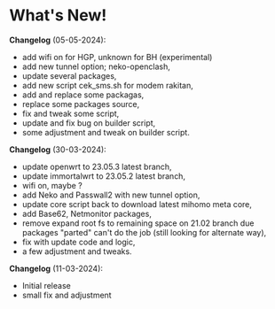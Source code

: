 # What's New!

**Changelog** (05-05-2024):
- add wifi on for HGP, unknown for BH (experimental)
- add new tunnel option; neko-openclash,
- update several packages,
- add new script cek_sms.sh for modem rakitan,
- add and replace some packagas,
- replace some packages source,
- fix and tweak some script,
- update and fix bug on builder script,
- some adjustment and tweak on  builder script.

**Changelog** (30-03-2024):
- update openwrt to 23.05.3 latest branch,
- update immortalwrt to 23.05.2 latest branch,
- wifi on, maybe ?
- add Neko and Passwall2 with new tunnel option,
- update core script back to download latest mihomo meta core,
- add Base62, Netmonitor packages,
- remove expand root fs to remaining space on 21.02 branch due packages "parted" can't do the job (still looking for alternate way),
- fix with update code and logic,
- a few adjustment and tweaks.

**Changelog** (11-03-2024):
- Initial release
- small fix and adjustment
